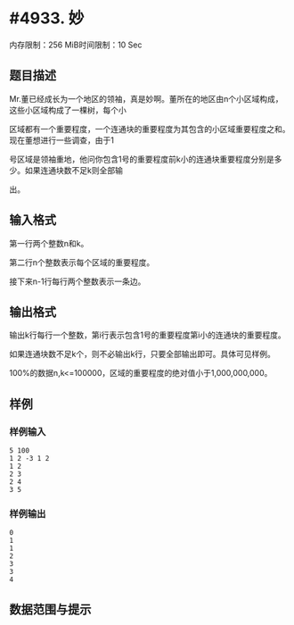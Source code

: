 # #4933. 妙

内存限制：256 MiB时间限制：10 Sec

## 题目描述

Mr.董已经成长为一个地区的领袖，真是妙啊。董所在的地区由n个小区域构成，这些小区域构成了一棵树，每个小

区域都有一个重要程度，一个连通块的重要程度为其包含的小区域重要程度之和。现在董想进行一些调查，由于1

号区域是领袖重地，他问你包含1号的重要程度前k小的连通块重要程度分别是多少。如果连通块数不足k则全部输

出。

## 输入格式

第一行两个整数n和k。

第二行n个整数表示每个区域的重要程度。

接下来n-1行每行两个整数表示一条边。

## 输出格式

输出k行每行一个整数，第i行表示包含1号的重要程度第i小的连通块的重要程度。

如果连通块数不足k个，则不必输出k行，只要全部输出即可。具体可见样例。

100%的数据n,k<=100000，区域的重要程度的绝对值小于1,000,000,000。

## 样例

### 样例输入

    
    5 100
    1 2 -3 1 2
    1 2
    2 3
    2 4
    3 5
    
    
    

### 样例输出

    
    0
    1
    1
    2
    3
    3
    4
    
    

## 数据范围与提示
